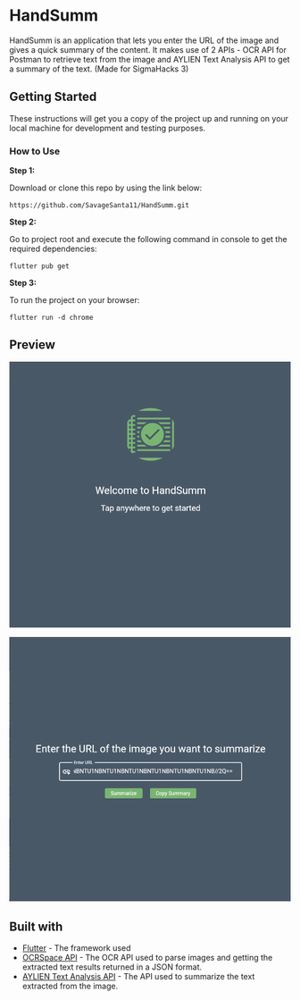 
# HandSumm

HandSumm is an application that lets you enter the URL of the image and gives a quick summary of the content. It makes use of 2 APIs - OCR API for Postman to retrieve text from the image and AYLIEN Text Analysis API to get a summary of the text. (Made for SigmaHacks 3)

## Getting Started

These instructions will get you a copy of the project up and running on your local machine for development and testing purposes. 

### How to Use 

**Step 1:**

Download or clone this repo by using the link below:

```
https://github.com/SavageSanta11/HandSumm.git
```

**Step 2:**

Go to project root and execute the following command in console to get the required dependencies: 

```
flutter pub get 
```

**Step 3:**

To run the project on your browser:
```
flutter run -d chrome
```
## Preview
![Home](https://github.com/SavageSanta11/HandSumm/blob/master/assets/home.png?raw=true)

![Enter URL](https://github.com/SavageSanta11/HandSumm/blob/master/assets/Enter%20URL.png?raw=true)

## Built with
* [Flutter](https://flutter.dev/docs) - The framework used
* [OCRSpace API](https://ocr.space/ocrapi) - The OCR API used to parse images and getting the extracted text results returned in a JSON format.
* [AYLIEN Text Analysis API](https://docs.aylien.com/textapi/#getting-started) - The API used to summarize the text extracted from the image.
